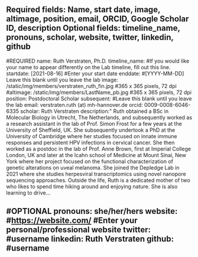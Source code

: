 Required fields:
Name, start date, image, altimage, position, email, ORCID, Google Scholar ID, description
Optional fields:
timeline_name, pronouns, scholar, website, twitter, linkedin, github
---
#REQUIRED
name: Ruth Verstraten, Ph.D. 
timeline_name: #If you would like your name to appear differently on the Lab timeline, fill out this line.
startdate: [2021-08-16] #Enter your start date
enddate: #[YYYY-MM-DD] Leave this blank until you leave the lab
image: /static/img/members/verstraten_ruth_fin.jpg #365 x 365 pixels, 72 dpi
#altimage: /static/img/members/LastName_pb.jpg #365 x 365 pixels, 72 dpi
position: Postdoctoral Scholar
subsequent: #Leave this blank until you leave the lab
email: verstraten.ruth (at) mh-hannover.de
orcid: 0009-0008-6046-6335
scholar: Ruth Verstraten
description:"
Ruth obtained a BSc in Molecular Biology in Utrecht, The Netherlands, and subsequently worked as a research assistant in the lab of Prof. Simon Frost for a few years at the University of Sheffield, UK. 
She subsequently undertook a PhD at the University of Cambridge where her studies focused on innate immune responses and persistent HPV infections in cervical cancer. She then worked as a postdoc in the 
lab of Prof. Anne Brown, first at Imperial College London, UK and later at the Icahn school of Medicine at Mount Sinai, New York where her project focused on the functional characterization of genetic alterations on uveal melanoma.
She joined the Depledge Lab in 2021 where she studies herpesviral transcriptomics using novel nanopore sequencing approaches. Outside the life, Ruth is a dedicated mother of two who likes to spend time hiking around and enjoying nature. 
She is also learning to drive...

#OPTIONAL
pronouns: she/her/hers
website: #https://website.com/ #Enter your personal/professional website
twitter: #username
linkedin: Ruth Verstraten
github: #username
---
